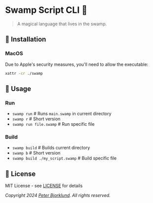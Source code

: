 # Swamp Script CLI 🐊

> A magical language that lives in the swamp.

## 🚀 Installation

### MacOS

Due to Apple's security measures, you'll need to allow the executable:

```sh
xattr -cr ./swamp
```

## 🌟 Usage

### Run
- `swamp run` # Runs `main.swamp` in current directory
- `swamp r` # Short version
- `swamp run file.swamp` # Run specific file

### Build

- `swamp build` # Builds current directory
- `swamp b` # Short version
- `swamp build ./my_script.swamp` # Build specific file


## 📜 License

MIT License - see [LICENSE](LICENSE) for details

*Copyright 2024 [Peter Bjorklund](https://github.com/piot). All rights reserved.*

